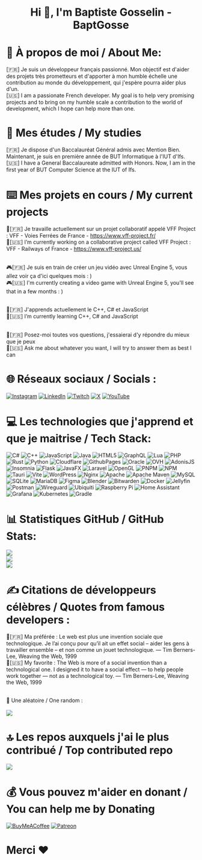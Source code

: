 <h1 align="center">Hi 👋, I'm Baptiste Gosselin - BaptGosse</h1>

# 💫 À propos de moi / About Me:
[🇫🇷] Je suis un développeur français passionné. Mon objectif est d'aider des projets très prometteurs et d'apporter à mon humble échelle une contribution au monde du développement, qui j'espère pourra aider plus d'un.
<br>[🇺🇸] I am a passionate French developer. My goal is to help very promising projects and to bring on my humble scale a contribution to the world of development, which I hope can help more than one.

# 🏫 Mes études / My studies
[🇫🇷] Je dispose d'un Baccalauréat Général admis avec Mention Bien. Maintenant, je suis en première année de BUT Informatique à l'IUT d'Ifs.
<br>[🇺🇸] I have a General Baccalaureate admitted with Honors. Now, I am in the first year of BUT Computer Science at the IUT of Ifs.

# ⌨️ Mes projets en cours / My current projects

🔭[🇫🇷] Je travaille actuellement sur un projet collaboratif appelé VFF Project : VFF - Voies Ferrées de France - https://www.vff-project.fr/
<br>🔭[🇺🇸] I’m currently working on a collaborative project called VFF Project : VFF - Railways of France - https://www.vff-project.us/

<br>🎮[🇫🇷] Je suis en train de créer un jeu vidéo avec Unreal Engine 5, vous allez voir ça d'ici quelques mois : )
<br>🎮[🇺🇸] I'm currently creating a video game with Unreal Engine 5, you'll see that in a few months : )

<br>🌱[🇫🇷] J'apprends actuellement le C++, C# et JavaScript
<br>🌱[🇺🇸] I’m currently learning C++, C# and JavaScript

<br>💬[🇫🇷] Posez-moi toutes vos questions, j'essaierai d'y répondre du mieux que je peux
<br>💬[🇺🇸] Ask me about whatever you want, I will try to answer them as best I can


# 🌐 Réseaux sociaux / Socials :

[![Instagram](https://img.shields.io/badge/Instagram-%23E4405F.svg?logo=Instagram&logoColor=white)](https://instagram.com/baptgosse_) [![LinkedIn](https://img.shields.io/badge/LinkedIn-%230077B5.svg?logo=linkedin&logoColor=white)](https://linkedin.com/in/baptgosse) [![Twitch](https://img.shields.io/badge/Twitch-%239146FF.svg?logo=Twitch&logoColor=white)](https://twitch.tv/BaptGosse_) [![X](https://img.shields.io/badge/X-black.svg?logo=X&logoColor=white)](https://x.com/BaptGosse) [![YouTube](https://img.shields.io/badge/YouTube-%23FF0000.svg?logo=YouTube&logoColor=white)](https://youtube.com/@baptgosse_) 

# 💻 Les technologies que j'apprend et que je maitrise / Tech Stack:

![C#](https://img.shields.io/badge/c%23-%23239120.svg?style=for-the-badge&logo=csharp&logoColor=white) ![C++](https://img.shields.io/badge/c++-%2300599C.svg?style=for-the-badge&logo=c%2B%2B&logoColor=white) ![JavaScript](https://img.shields.io/badge/javascript-%23323330.svg?style=for-the-badge&logo=javascript&logoColor=%23F7DF1E) ![Java](https://img.shields.io/badge/java-%23ED8B00.svg?style=for-the-badge&logo=openjdk&logoColor=white) ![HTML5](https://img.shields.io/badge/html5-%23E34F26.svg?style=for-the-badge&logo=html5&logoColor=white) ![GraphQL](https://img.shields.io/badge/-GraphQL-E10098?style=for-the-badge&logo=graphql&logoColor=white) ![Lua](https://img.shields.io/badge/lua-%232C2D72.svg?style=for-the-badge&logo=lua&logoColor=white) ![PHP](https://img.shields.io/badge/php-%23777BB4.svg?style=for-the-badge&logo=php&logoColor=white) ![Rust](https://img.shields.io/badge/rust-%23000000.svg?style=for-the-badge&logo=rust&logoColor=white) ![Python](https://img.shields.io/badge/python-3670A0?style=for-the-badge&logo=python&logoColor=ffdd54) ![Cloudflare](https://img.shields.io/badge/Cloudflare-F38020?style=for-the-badge&logo=Cloudflare&logoColor=white) ![GithubPages](https://img.shields.io/badge/github%20pages-121013?style=for-the-badge&logo=github&logoColor=white) ![Oracle](https://img.shields.io/badge/Oracle-F80000?style=for-the-badge&logo=oracle&logoColor=white) ![OVH](https://img.shields.io/badge/ovh-%23123F6D.svg?style=for-the-badge&logo=ovh&logoColor=#123F6D) ![AdonisJS](https://img.shields.io/badge/adonisjs-%23220052.svg?style=for-the-badge&logo=adonisjs&logoColor=white) ![Insomnia](https://img.shields.io/badge/Insomnia-black?style=for-the-badge&logo=insomnia&logoColor=5849BE) ![Flask](https://img.shields.io/badge/flask-%23000.svg?style=for-the-badge&logo=flask&logoColor=white) ![JavaFX](https://img.shields.io/badge/javafx-%23FF0000.svg?style=for-the-badge&logo=javafx&logoColor=white) ![Laravel](https://img.shields.io/badge/laravel-%23FF2D20.svg?style=for-the-badge&logo=laravel&logoColor=white) ![OpenGL](https://img.shields.io/badge/OpenGL-%23FFFFFF.svg?style=for-the-badge&logo=opengl) ![PNPM](https://img.shields.io/badge/pnpm-%234a4a4a.svg?style=for-the-badge&logo=pnpm&logoColor=f69220) ![NPM](https://img.shields.io/badge/NPM-%23CB3837.svg?style=for-the-badge&logo=npm&logoColor=white) ![Tauri](https://img.shields.io/badge/tauri-%2324C8DB.svg?style=for-the-badge&logo=tauri&logoColor=%23FFFFFF) ![Vite](https://img.shields.io/badge/vite-%23646CFF.svg?style=for-the-badge&logo=vite&logoColor=white) ![WordPress](https://img.shields.io/badge/WordPress-%23117AC9.svg?style=for-the-badge&logo=WordPress&logoColor=white) ![Nginx](https://img.shields.io/badge/nginx-%23009639.svg?style=for-the-badge&logo=nginx&logoColor=white) ![Apache](https://img.shields.io/badge/apache-%23D42029.svg?style=for-the-badge&logo=apache&logoColor=white) ![Apache Maven](https://img.shields.io/badge/Apache%20Maven-C71A36?style=for-the-badge&logo=Apache%20Maven&logoColor=white) ![MySQL](https://img.shields.io/badge/mysql-4479A1.svg?style=for-the-badge&logo=mysql&logoColor=white) ![SQLite](https://img.shields.io/badge/sqlite-%2307405e.svg?style=for-the-badge&logo=sqlite&logoColor=white) ![MariaDB](https://img.shields.io/badge/MariaDB-003545?style=for-the-badge&logo=mariadb&logoColor=white) ![Figma](https://img.shields.io/badge/figma-%23F24E1E.svg?style=for-the-badge&logo=figma&logoColor=white) ![Blender](https://img.shields.io/badge/blender-%23F5792A.svg?style=for-the-badge&logo=blender&logoColor=white) ![Bitwarden](https://img.shields.io/badge/bitwarden-%23175DDC.svg?style=for-the-badge&logo=bitwarden&logoColor=white) ![Docker](https://img.shields.io/badge/docker-%230db7ed.svg?style=for-the-badge&logo=docker&logoColor=white) ![Jellyfin](https://img.shields.io/badge/jellyfin-%23000B25.svg?style=for-the-badge&logo=Jellyfin&logoColor=00A4DC) ![Postman](https://img.shields.io/badge/Postman-FF6C37?style=for-the-badge&logo=postman&logoColor=white) ![Wireguard](https://img.shields.io/badge/wireguard-%2388171A.svg?style=for-the-badge&logo=wireguard&logoColor=white) ![Ubiquiti](https://img.shields.io/badge/ubiquiti-%230559C9.svg?style=for-the-badge&logo=ubiquiti&logoColor=white) ![Raspberry Pi](https://img.shields.io/badge/-RaspberryPi-C51A4A?style=for-the-badge&logo=Raspberry-Pi) ![Home Assistant](https://img.shields.io/badge/home%20assistant-%2341BDF5.svg?style=for-the-badge&logo=home-assistant&logoColor=white) ![Grafana](https://img.shields.io/badge/grafana-%23F46800.svg?style=for-the-badge&logo=grafana&logoColor=white) ![Kubernetes](https://img.shields.io/badge/kubernetes-%23326ce5.svg?style=for-the-badge&logo=kubernetes&logoColor=white) ![Gradle](https://img.shields.io/badge/Gradle-02303A.svg?style=for-the-badge&logo=Gradle&logoColor=white)

# 📊 Statistiques GitHub / GitHub Stats:

![](https://github-readme-stats.vercel.app/api?username=BaptGosse&theme=one_dark_pro&hide_border=false&include_all_commits=true&count_private=true)<br/>
![](https://github-readme-streak-stats.herokuapp.com/?user=BaptGosse&theme=one_dark_pro&hide_border=false)<br/>
![](https://github-readme-stats.vercel.app/api/top-langs/?username=BaptGosse&theme=one_dark_pro&hide_border=false&include_all_commits=true&count_private=true&layout=compact)

# ✍️ Citations de développeurs célèbres / Quotes from famous developers :

📜[🇫🇷] Ma préférée : Le web est plus une invention sociale que technologique. Je l’ai conçu pour qu’il ait un effet social – aider les gens à travailler ensemble – et non comme un jouet technologique. — Tim Berners-Lee, Weaving the Web, 1999
<br>📜[🇺🇸] My favorite : The Web is more of a social invention than a technological one. I designed it to have a social effect — to help people work together — not as a technological toy. — Tim Berners-Lee, Weaving the Web, 1999

<br>🎲 Une aléatoire / One random :
<br><br>![](https://quotes-github-readme.vercel.app/api?type=horizontal&theme=radical)

# 🔝 Les repos auxquels j'ai le plus contribué / Top contributed repo

![](https://github-contributor-stats.vercel.app/api?username=BaptGosse&limit=5&theme=onedark&combine_all_yearly_contributions=true)

# 💰 Vous pouvez m'aider en donant / You can help me by Donating
[![BuyMeACoffee](https://img.shields.io/badge/Buy%20Me%20a%20Coffee-ffdd00?style=for-the-badge&logo=buy-me-a-coffee&logoColor=black)](https://buymeacoffee.com/baptgosse_) [![Patreon](https://img.shields.io/badge/Patreon-F96854?style=for-the-badge&logo=patreon&logoColor=white)](https://patreon.com/BaptGosse_) 

# Merci ❤️
